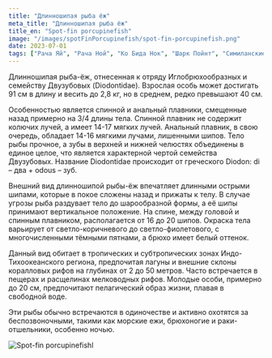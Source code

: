 ```yaml
---
title: "Длинношипая рыба ёж"
meta_title: "Длинношипая рыба ёж"
title_en: "Spot-fin porcupinefish"
image: "/images/spotFinPorcupinefish/spot-fin-porcupinefish.png"
date: 2023-07-01
tags: ["Рача Яй", "Рача Ной", "Ко Бида Нок", "Шарк Пойнт", "Симиланские острова"]
---
```


Длинношипая рыба-ёж, отнесенная к отряду Иглобрюхообразных и семейству Двузубовых (Diodontidae). Взрослая особь может достигать 91 см в длину и весить до 2,8 кг, но в среднем, редко превышают 40 см.

Особенностью является спинной и анальный плавники, смещенные назад примерно на 3/4 длины тела. Спинной плавник не содержит колючих лучей, а имеет 14-17 мягких лучей. Анальный плавник, в свою очередь, обладает 14-16 мягкими лучами, лишенными шипов. Тело рыбы прочное, а зубы в верхней и нижней челюстях объединены в единое целое, что является характерной чертой семейства Двузубовых. Название Diodontidae происходит от греческого Diodon: di – два + odous – зуб.

Внешний вид длинношипой рыбы-ёж впечатляет длинными острыми шипами, которые в покое сложены назад и прижаты к телу. В случае угрозы рыба раздувает тело до шарообразной формы, а её шипы принимают вертикальное положение. На спине, между головой и спинным плавником, располагается от 16 до 20 шипов. Окраска тела варьирует от светло-коричневого до светло-фиолетового, с многочисленными тёмными пятнами, а брюхо имеет белый оттенок.

Данный вид обитает в тропических и субтропических зонах Индо-Тихоокеанского региона, предпочитая лагуны и внешние склоны коралловых рифов на глубинах от 2 до 50 метров. Часто встречается в пещерах и расщелинах мелководных рифов. Молодые особи, примерно до 20 см, предпочитают пелагический образ жизни, плавая в свободной воде.

Эти рыбы обычно встречаются в одиночестве и активно охотятся за беспозвоночными, такими как морские ежи, брюхоногие и раки-отшельники, особенно ночью.

![Spot-fin porcupinefishl](https://github.com/Muratov-Egor/diversnotes/blob/master/assets/images/spotFinPorcupinefish/spot-fin-porcupinefish-2.png?raw=true "Spot-fin porcupinefish")
